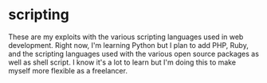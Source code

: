 # scripting
These are my exploits with the various scripting languages used in web development.  Right now, I'm learning Python but I plan to add PHP, Ruby, and the scripting languages used with the various open source packages as well as shell script.  I know it's a lot to learn but I'm doing this to make myself more flexible as a freelancer.  
